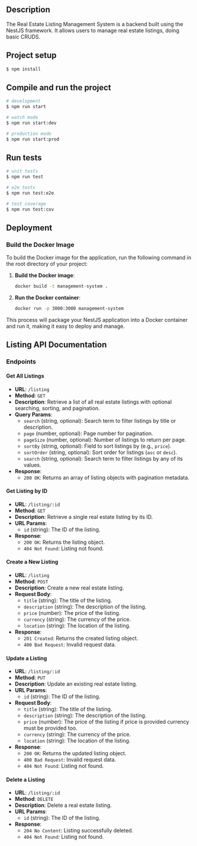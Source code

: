 ## Description

The Real Estate Listing Management System is a backend built using the NestJS framework.
It allows users to manage real estate listings, doing basic CRUDS.

## Project setup

```bash
$ npm install
```

## Compile and run the project

```bash
# development
$ npm run start

# watch mode
$ npm run start:dev

# production mode
$ npm run start:prod
```

## Run tests

```bash
# unit tests
$ npm run test

# e2e tests
$ npm run test:e2e

# test coverage
$ npm run test:cov
```

## Deployment

### Build the Docker Image

To build the Docker image for the application, run the following command in the root directory of your project:

1. **Build the Docker image**:
    ```sh
    docker build -t management-system .
    ```

2. **Run the Docker container**:
    ```sh
    docker run -p 3000:3000 management-system
    ```

This process will package your NestJS application into a Docker container and run it, making it easy to deploy and manage.

## Listing API Documentation

### Endpoints

#### Get All Listings

- **URL**: `/listing`
- **Method**: `GET`
- **Description**: Retrieve a list of all real estate listings with optional searching, sorting, and pagination.
- **Query Params**:
  - `search` (string, optional): Search term to filter listings by title or description.
  - `page` (number, optional): Page number for pagination.
  - `pageSize` (number, optional): Number of listings to return per page.
  - `sortBy` (string, optional): Field to sort listings by (e.g., `price`).
  - `sortOrder` (string, optional): Sort order for listings (`asc` or `desc`).
  - `search` (string, optional): Search term to filter listings by any of its values.
- **Response**:
  - `200 OK`: Returns an array of listing objects with pagination metadata.

#### Get Listing by ID

- **URL**: `/listing/:id`
- **Method**: `GET`
- **Description**: Retrieve a single real estate listing by its ID.
- **URL Params**: 
  - `id` (string): The ID of the listing.
- **Response**:
  - `200 OK`: Returns the listing object.
  - `404 Not Found`: Listing not found.

#### Create a New Listing

- **URL**: `/listing`
- **Method**: `POST`
- **Description**: Create a new real estate listing.
- **Request Body**:
  - `title` (string): The title of the listing.
  - `description` (string): The description of the listing.
  - `price` (number): The price of the listing.
  - `currency` (string): The currency of the price.
  - `location` (string): The location of the listing.
- **Response**:
  - `201 Created`: Returns the created listing object.
  - `400 Bad Request`: Invalid request data.

#### Update a Listing

- **URL**: `/listing/:id`
- **Method**: `PUT`
- **Description**: Update an existing real estate listing.
- **URL Params**: 
  - `id` (string): The ID of the listing.
- **Request Body**:
  - `title` (string): The title of the listing.
  - `description` (string): The description of the listing.
  - `price` (number): The price of the listing if price is provided currency must be provided too.
  - `currency` (string): The currency of the price.
  - `location` (string): The location of the listing.
- **Response**:
  - `200 OK`: Returns the updated listing object.
  - `400 Bad Request`: Invalid request data.
  - `404 Not Found`: Listing not found.

#### Delete a Listing

- **URL**: `/listing/:id`
- **Method**: `DELETE`
- **Description**: Delete a real estate listing.
- **URL Params**: 
  - `id` (string): The ID of the listing.
- **Response**:
  - `204 No Content`: Listing successfully deleted.
  - `404 Not Found`: Listing not found.